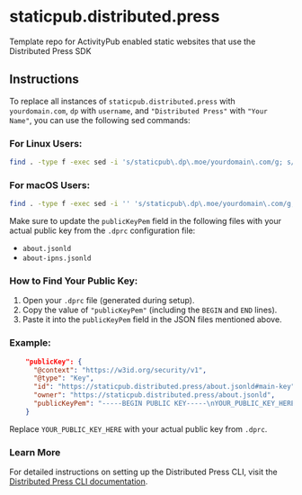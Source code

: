 # staticpub.distributed.press

Template repo for ActivityPub enabled static websites that use the Distributed Press SDK

## Instructions

To replace all instances of `staticpub.distributed.press` with `yourdomain.com`, `dp` with `username`, and `"Distributed Press"` with `"Your Name"`, you can use the following sed commands:

### For Linux Users:

```bash
find . -type f -exec sed -i 's/staticpub\.dp\.moe/yourdomain\.com/g; s/dp/username/g; s/"Distributed Press"/"Your Name"/g' {} +
```

### For macOS Users:

```bash
find . -type f -exec sed -i '' 's/staticpub\.dp\.moe/yourdomain\.com/g; s/dp/username/g; s/"Distributed Press"/"Your Name"/g' {} +
```

Make sure to update the `publicKeyPem` field in the following files with your actual public key from the `.dprc` configuration file:

- `about.jsonld`
- `about-ipns.jsonld`

### How to Find Your Public Key:

1. Open your `.dprc` file (generated during setup).
2. Copy the value of `"publicKeyPem"` (including the `BEGIN` and `END` lines).
3. Paste it into the `publicKeyPem` field in the JSON files mentioned above.

### Example:

```json
    "publicKey": {
      "@context": "https://w3id.org/security/v1",
      "@type": "Key",
      "id": "https://staticpub.distributed.press/about.jsonld#main-key",
      "owner": "https://staticpub.distributed.press/about.jsonld",
      "publicKeyPem": "-----BEGIN PUBLIC KEY-----\nYOUR_PUBLIC_KEY_HERE\n-----END PUBLIC KEY-----\n"
    }
```

Replace `YOUR_PUBLIC_KEY_HERE` with your actual public key from `.dprc`.

### Learn More
For detailed instructions on setting up the Distributed Press CLI, visit the [Distributed Press CLI documentation](https://docs.distributed.press/dp-cli/).
